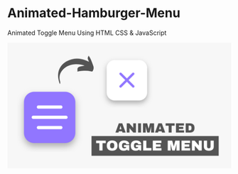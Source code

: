 # Animated-Hamburger-Menu
Animated Toggle Menu Using HTML CSS &amp; JavaScript

![Screenshot](Miniatura.png)
